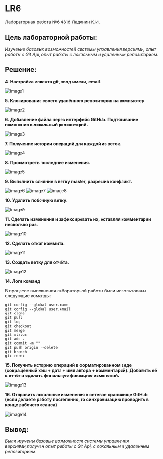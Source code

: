# LR6
Лабораторная работа №6
4316 Ладонин К.И.

## **Цель лабораторной работы:**
*Изучение базовых возможностей системы управления версиями, опыт работы с Git Api, опыт работы с локальным и удаленным репозиторием.*

## **Решение:**

**4. Настройка клиента git, ввод имени, email.**

![image1](https://github.com/k1ego/LR6/blob/branch-for-report/images/%D0%A0%D0%B8%D1%81%D1%83%D0%BD%D0%BE%D0%BA2.png?raw=true)

**5. Клонирование своего удалённого репозитория на компьютер**

![image2](https://github.com/k1ego/LR6/blob/branch-for-report/images/%D0%A0%D0%B8%D1%81%D1%83%D0%BD%D0%BE%D0%BA3.png?raw=true)

**6. Добавление файла через интерфейс GitHub. Подтягивание изменения в локальный репозиторий.**

![image3](https://github.com/k1ego/LR6/blob/branch-for-report/images/%D0%A0%D0%B8%D1%81%D1%83%D0%BD%D0%BE%D0%BA5.png?raw=true)

**7. Получение истории операций для каждой из веток.**

![image4](https://github.com/k1ego/LR6/blob/branch-for-report/images/%D0%A0%D0%B8%D1%81%D1%83%D0%BD%D0%BE%D0%BA6.png?raw=true)

**8. Просмотреть последние изменения.**

![image5](https://github.com/k1ego/LR6/blob/branch-for-report/images/%D0%A0%D0%B8%D1%81%D1%83%D0%BD%D0%BE%D0%BA7.png?raw=true)

**9. Выполнить слияние в ветку master, разрешив конфликт.**

![image6](https://github.com/k1ego/LR6/blob/branch-for-report/images/%D0%A0%D0%B8%D1%81%D1%83%D0%BD%D0%BE%D0%BA8.png?raw=true)
![image7](https://github.com/k1ego/LR6/blob/branch-for-report/images/%D0%A0%D0%B8%D1%81%D1%83%D0%BD%D0%BE%D0%BA9.png?raw=true)
![image8](https://github.com/k1ego/LR6/blob/branch-for-report/images/%D0%A0%D0%B8%D1%81%D1%83%D0%BD%D0%BE%D0%BA10.png?raw=true)

**10. Удалить побочную ветку.**

![image9](https://github.com/k1ego/LR6/blob/branch-for-report/images/%D0%A0%D0%B8%D1%81%D1%83%D0%BD%D0%BE%D0%BA11.png?raw=true)

**11. Сделать изменения и зафиксировать их, оставляя комментарии несколько раз.**

![image10](https://github.com/k1ego/LR6/blob/branch-for-report/images/%D0%A0%D0%B8%D1%81%D1%83%D0%BD%D0%BE%D0%BA12.png?raw=true)

**12. Сделать откат коммита.**

![image11](https://github.com/k1ego/LR6/blob/branch-for-report/images/%D0%A0%D0%B8%D1%81%D1%83%D0%BD%D0%BE%D0%BA13.png?raw=true)

**13. Создать ветку для отчёта.**

![image12](https://github.com/k1ego/LR6/blob/branch-for-report/images/%D0%A0%D0%B8%D1%81%D1%83%D0%BD%D0%BE%D0%BA14.png?raw=true)

**14. Логи команд**

В процессе выполнения лабораторной работы были использованы следующие команды:

```
git config --global user.name
git config --global user.email
git clone
git pull
git log
git checkout
git merge
git status
git add .
git commit -m ""
git push origin --delete
git branch
git reset
```

**15. Получить историю операций в форматированном виде (сокращённый
хэш + дата + имя автора + комментарий). Добавить её в отчёт и сделать
финальную фиксацию изменений.**

![image13](https://github.com/k1ego/LR6/blob/branch-for-report/images/%D0%A0%D0%B8%D1%81%D1%83%D0%BD%D0%BE%D0%BA15.png?raw=true)

**16. Отправить локальные изменения в сетевое хранилище GitHub (если
делаете работу постепенно, то синхронизацию проводить в конце рабочего
сеанса)** 

![image14](https://github.com/k1ego/LR6/blob/branch-for-report/images/%D0%A0%D0%B8%D1%81%D1%83%D0%BD%D0%BE%D0%BA16.png?raw=true)

## **Вывод:**
*Были изучены базовые возможности системы управления версиями,получен опыт работы с Git Api, с локальным и удаленным репозиторием.*
